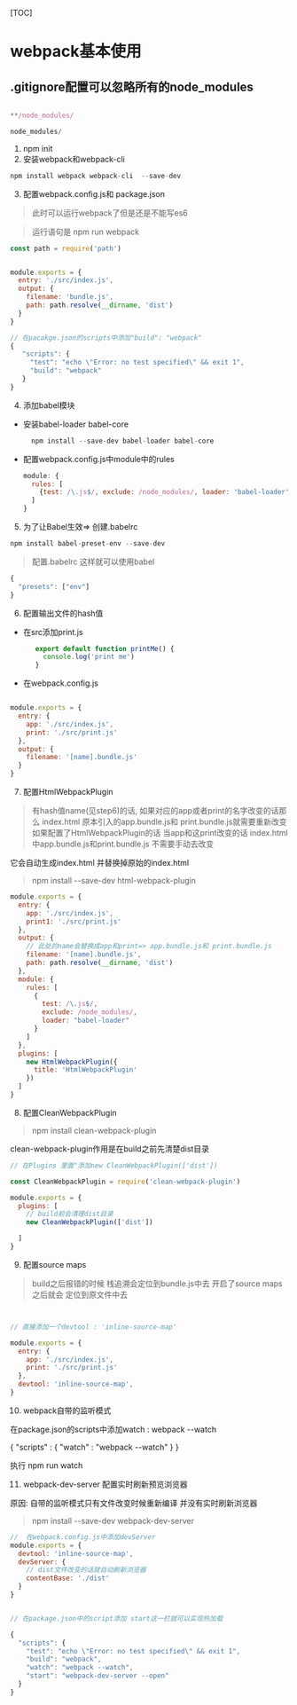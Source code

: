 [TOC]
# webpack基本使用

## .gitignore配置可以忽略所有的node_modules

```javascript

**/node_modules/

node_modules/

```

1. npm init
2. 安装webpack和webpack-cli

```javascript
npm install webpack webpack-cli  --save-dev
``` 

3. 配置webpack.config.js和 package.json
> 此时可以运行webpack了但是还是不能写es6  

> 运行语句是 npm run webpack

```javascript
const path = require('path')


module.exports = {
  entry: './src/index.js',
  output: {
    filename: 'bundle.js',
    path: path.resolve(__dirname, 'dist')
  }
}

// 在pacakge.json的scripts中添加"build": "webpack"
{
   "scripts": {
     "test": "echo \"Error: no test specified\" && exit 1",
     "build": "webpack"
   }
}


```
4. 添加babel模块

- 安装babel-loader babel-core
    ```javascript
      npm install --save-dev babel-loader babel-core
    ```
- 配置webpack.config.js中module中的rules
    ```javascript
    module: {
      rules: [
        {test: /\.js$/, exclude: /node_modules/, loader: 'babel-loader'}
      ]
    }

    ```
    
5. 为了让Babel生效=> 创建.babelrc

```javascript
npm install babel-preset-env --save-dev

```

> 配置.babelrc 这样就可以使用babel
```javascript
{
  "presets": ["env"]
}

```




6. 配置输出文件的hash值

- 在src添加print.js
   ```javascript
      export default function printMe() {
        console.log('print me')
      }
    ```
- 在webpack.config.js
```javascript

module.exports = {
  entry: {
    app: './src/index.js',
    print: './src/print.js'
  },
  output: {
    filename: '[name].bundle.js'
  }
}


```

7. 配置HtmlWebpackPlugin

> 有hash值name(见step6)的话,  如果对应的app或者print的名字改变的话那么
> index.html 原本引入的app.bundle.js和 print.bundle.js就需要重新改变
> 如果配置了HtmlWebpackPlugin的话 当app和这print改变的话 index.html
中app.bundle.js和print.bundle.js 不需要手动去改变

它会自动生成index.html 并替换掉原始的index.html

> npm install --save-dev html-webpack-plugin

```javascript
module.exports = {
  entry: {
    app: './src/index.js',
    print1: './src/print.js'
  },
  output: {
    // 此处的name会替换成app和print=> app.bundle.js和 print.bundle.js
    filename: '[name].bundle.js',
    path: path.resolve(__dirname, 'dist')
  },
  module: {
    rules: [
      {
        test: /\.js$/,
        exclude: /node_modules/,
        loader: "babel-loader"
      }
    ]
  },
  plugins: [
    new HtmlWebpackPlugin({
      title: 'HtmlWebpackPlugin'
    })
  ]
}
```

8. 配置CleanWebpackPlugin

> npm install clean-webpack-plugin


clean-webpack-plugin作用是在build之前先清楚dist目录

```javascript
// 在Plugins 里面"添加new CleanWebpackPlugin(['dist'])

const CleanWebpackPlugin = require('clean-webpack-plugin')

module.exports = {
  plugins: [
    // build前会清理dist目录
    new CleanWebpackPlugin(['dist'])

  ]
}
```

9. 配置source maps 

> build之后报错的时候 栈追溯会定位到bundle.js中去 开启了source maps之后就会
定位到原文件中去


```javascript


// 直接添加一个devtool : 'inline-source-map'

module.exports = {
  entry: {
    app: './src/index.js',
    print: './src/print.js'
  },
  devtool: 'inline-source-map',
}
```


10. webpack自带的监听模式

在package.json的scripts中添加watch : webpack --watch

{
    "scripts" : {
        "watch" : "webpack --watch"
    }
}


执行 npm run watch

11. webpack-dev-server 配置实时刷新预览浏览器 

原因: 自带的监听模式只有文件改变时候重新编译 并没有实时刷新浏览器


> npm install --save-dev webpack-dev-server

```javascript
//  在webpack.config.js中添加devServer
module.exports = {
  devtool: 'inline-source-map',
  devServer: {
    // dist文件改变的话就自动刷新浏览器
    contentBase: './dist'
  }
}


// 在package.json中的script添加 start这一栏就可以实现热加载

{
  "scripts": {
    "test": "echo \"Error: no test specified\" && exit 1",
    "build": "webpack",
    "watch": "webpack --watch",
    "start": "webpack-dev-server --open"
  }
}

```




